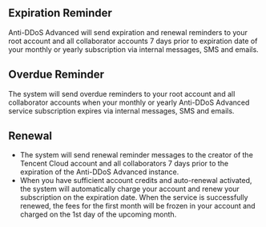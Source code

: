 ## Expiration Reminder
Anti-DDoS Advanced will send expiration and renewal reminders to your root account and all collaborator accounts 7 days prior to expiration date of your monthly or yearly subscription via internal messages, SMS and emails.

## Overdue Reminder
The system will send overdue reminders to your root account and all collaborator accounts when your monthly or yearly Anti-DDoS Advanced service subscription expires via internal messages, SMS and emails.

## Renewal
- The system will send renewal reminder messages to the creator of the Tencent Cloud account and all collaborators 7 days prior to the expiration of the Anti-DDoS Advanced instance.
- When you have sufficient account credits and auto-renewal activated, the system will automatically charge your account and renew your subscription on the expiration date. When the service is successfully renewed, the fees for the first month will be frozen in your account and charged on the 1st day of the upcoming month. 

